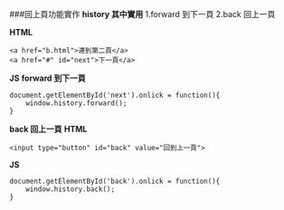 ###回上頁功能實作
**history 其中實用**
1.forward 到下一頁
2.back 回上一頁

**HTML**
```
<a href="b.html">連到第二頁</a>
<a href="#" id="next">下一頁</a>
```

**JS**
**forward 到下一頁**
```
document.getElementById('next').onlick = function(){
    window.history.forward();
}
```


**back 回上一頁**
**HTML**
```
<input type="button" id="back" value="回到上一頁">
```

**JS**
```
document.getElementById('back').onlick = function(){
    window.history.back();
}
```
